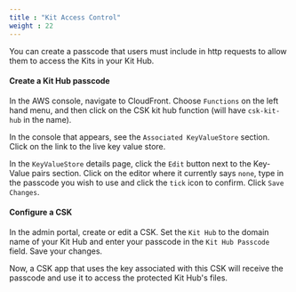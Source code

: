 ```yaml
---
title : "Kit Access Control"
weight : 22
---
```


You can create a passcode that users must include in http requests to allow them to access the Kits in your Kit Hub.

#### Create a Kit Hub passcode

In the AWS console, navigate to CloudFront. Choose `Functions` on the left hand menu, and then click on the CSK kit hub function (will have `csk-kit-hub` in the name). 

In the console that appears, see the `Associated KeyValueStore` section. Click on the link to the live key value store. 

In the `KeyValueStore` details page, click the `Edit` button next to the Key-Value pairs section. Click on the editor where it currently says `none`, type in the passcode you wish to use and click the `tick` icon to confirm. Click `Save Changes`.

#### Configure a CSK

In the admin portal, create or edit a CSK. Set the `Kit Hub` to the domain name of your Kit Hub and enter your passcode in the `Kit Hub Passcode` field. Save your changes.

Now, a CSK app that uses the key associated with this CSK will receive the passcode and use it to access the protected Kit Hub's files.
